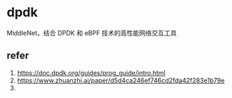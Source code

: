 # dpdk

MiddleNet，结合 DPDK 和 eBPF 技术的高性能网络交互工具







## refer

1. https://doc.dpdk.org/guides/prog_guide/intro.html
2. https://www.zhuanzhi.ai/paper/d5d4ca246ef746cd2fda42f283e1b79e
3. 
